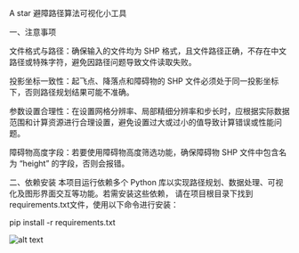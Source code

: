 A star 避障路径算法可视化小工具

一、注意事项 
  
文件格式与路径：确保输入的文件均为 SHP 格式，且文件路径正确，不存在中文路径或特殊字符，避免因路径问题导致文件读取失败。 
  
投影坐标一致性：起飞点、降落点和障碍物的 SHP 文件必须处于同一投影坐标下，否则路径规划结果可能不准确。 
  
参数设置合理性：在设置网格分辨率、局部精细分辨率和步长时，应根据实际数据范围和计算资源进行合理设置，避免设置过大或过小的值导致计算错误或性能问题。 
  
障碍物高度字段：若要使用障碍物高度筛选功能，确保障碍物 SHP 文件中包含名为 “height” 的字段，否则会报错。

二、依赖安装
本项目运行依赖多个 Python 库以实现路径规划、数据处理、可视化及图形界面交互等功能。若需安装这些依赖，
请在项目根目录下找到requirements.txt文件，使用以下命令进行安装：

pip install -r requirements.txt

![alt text](https://ibb.co/PJxyBKK)
